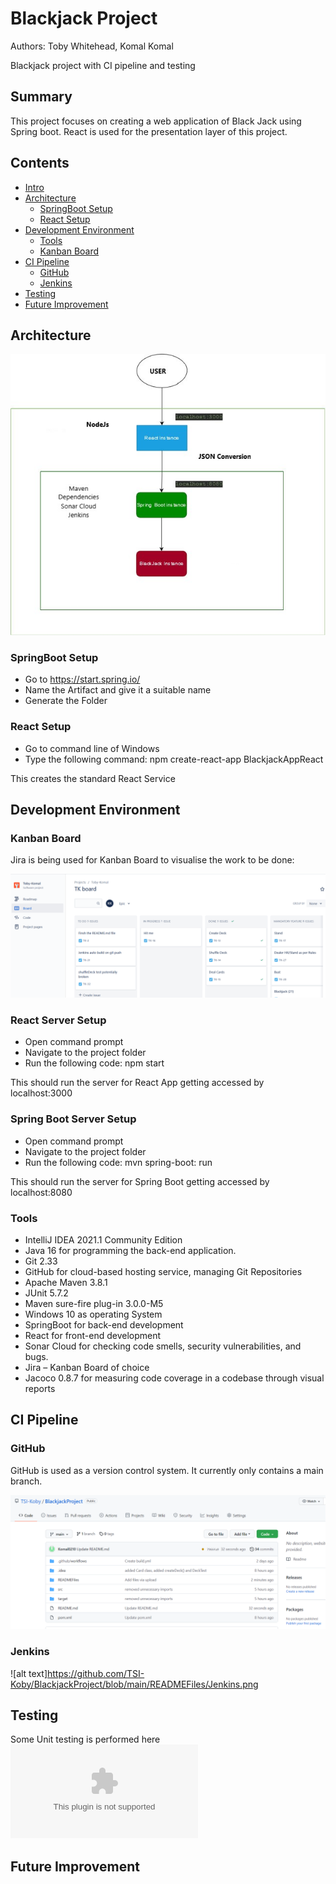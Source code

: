 # Blackjack Project
Authors: Toby Whitehead, Komal Komal

Blackjack project with CI pipeline and testing

## Summary

This project focuses on creating a web application of Black Jack 
using Spring boot. React is used for the presentation layer of this 
project.

## Contents

* [Intro](#Blackjack-Project)
* [Architecture](#Architecture)
  * [SpringBoot Setup](#SpringBoot-Setup)
  * [React Setup](#React-Setup)
* [Development Environment](#Development-Environment)
  * [Tools](#Tools)
  * [Kanban Board](#Kanban-Board)
* [CI Pipeline](#CI-Pipeline)
  * [GitHub](#GitHub)
  * [Jenkins](#Jenkins)
* [Testing](#Testing)
* [Future Improvement](#Future-Improvement)

## Architecture

![alt text](https://github.com/TSI-Koby/BlackjackProject/blob/main/READMEFiles/Architecture.jpg)


### SpringBoot Setup

* Go to https://start.spring.io/
* Name the Artifact and give it a suitable name
* Generate the Folder

### React Setup

* Go to command line of Windows
* Type the following command:
npm create-react-app BlackjackAppReact

This creates the standard React Service

## Development Environment

### Kanban Board

Jira is being used for Kanban Board to visualise the work to be done:

![alt text](https://github.com/TSI-Koby/BlackjackProject/blob/main/READMEFiles/JiraKanbanBoard.png)

### React Server Setup

* Open command prompt
* Navigate to the project folder
* Run the following code: npm start
 
This should run the server for React App getting accessed by localhost:3000

### Spring Boot Server Setup

* Open command prompt
* Navigate to the project folder
* Run the following code: mvn spring-boot: run
  
This should run the server for Spring Boot getting accessed by localhost:8080

### Tools

* IntelliJ IDEA 2021.1 Community Edition
* Java 16 for programming the back-end application.
* Git 2.33
* GitHub for cloud-based hosting service, managing Git Repositories
* Apache Maven 3.8.1
* JUnit 5.7.2
* Maven sure-fire plug-in 3.0.0-M5
* Windows 10 as operating System
* SpringBoot for back-end development
* React for front-end development
* Sonar Cloud for checking code smells, security vulnerabilities, and bugs.
* Jira – Kanban Board of choice
* Jacoco 0.8.7 for measuring code coverage in a codebase through visual reports


## CI Pipeline

### GitHub

GitHub is used as a version control system. It currently only
contains a main branch.

![alt text](https://github.com/TSI-Koby/BlackjackProject/blob/main/READMEFiles/Github.png)

### Jenkins

![alt text]https://github.com/TSI-Koby/BlackjackProject/blob/main/READMEFiles/Jenkins.png

## Testing

Some Unit testing is performed here
![alt text](https://github.com/TSI-Koby/BlackjackProject/blob/main/READMEFiles/Blackjack%20UnitTesting.xlsx)

## Future Improvement
<!---
Insert future improvement section
-->
